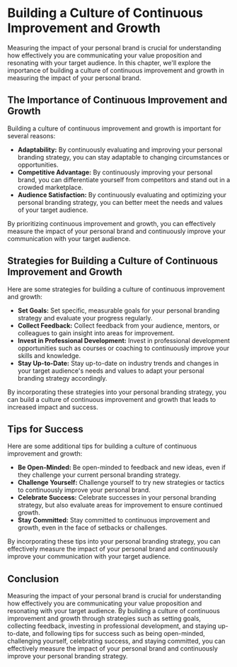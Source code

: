 Building a Culture of Continuous Improvement and Growth
===============================================================================================================

Measuring the impact of your personal brand is crucial for understanding how effectively you are communicating your value proposition and resonating with your target audience. In this chapter, we'll explore the importance of building a culture of continuous improvement and growth in measuring the impact of your personal brand.

The Importance of Continuous Improvement and Growth
---------------------------------------------------

Building a culture of continuous improvement and growth is important for several reasons:

* **Adaptability:** By continuously evaluating and improving your personal branding strategy, you can stay adaptable to changing circumstances or opportunities.
* **Competitive Advantage:** By continuously improving your personal brand, you can differentiate yourself from competitors and stand out in a crowded marketplace.
* **Audience Satisfaction:** By continuously evaluating and optimizing your personal branding strategy, you can better meet the needs and values of your target audience.

By prioritizing continuous improvement and growth, you can effectively measure the impact of your personal brand and continuously improve your communication with your target audience.

Strategies for Building a Culture of Continuous Improvement and Growth
----------------------------------------------------------------------

Here are some strategies for building a culture of continuous improvement and growth:

* **Set Goals:** Set specific, measurable goals for your personal branding strategy and evaluate your progress regularly.
* **Collect Feedback:** Collect feedback from your audience, mentors, or colleagues to gain insight into areas for improvement.
* **Invest in Professional Development:** Invest in professional development opportunities such as courses or coaching to continuously improve your skills and knowledge.
* **Stay Up-to-Date:** Stay up-to-date on industry trends and changes in your target audience's needs and values to adapt your personal branding strategy accordingly.

By incorporating these strategies into your personal branding strategy, you can build a culture of continuous improvement and growth that leads to increased impact and success.

Tips for Success
----------------

Here are some additional tips for building a culture of continuous improvement and growth:

* **Be Open-Minded:** Be open-minded to feedback and new ideas, even if they challenge your current personal branding strategy.
* **Challenge Yourself:** Challenge yourself to try new strategies or tactics to continuously improve your personal brand.
* **Celebrate Success:** Celebrate successes in your personal branding strategy, but also evaluate areas for improvement to ensure continued growth.
* **Stay Committed:** Stay committed to continuous improvement and growth, even in the face of setbacks or challenges.

By incorporating these tips into your personal branding strategy, you can effectively measure the impact of your personal brand and continuously improve your communication with your target audience.

Conclusion
----------

Measuring the impact of your personal brand is crucial for understanding how effectively you are communicating your value proposition and resonating with your target audience. By building a culture of continuous improvement and growth through strategies such as setting goals, collecting feedback, investing in professional development, and staying up-to-date, and following tips for success such as being open-minded, challenging yourself, celebrating success, and staying committed, you can effectively measure the impact of your personal brand and continuously improve your personal branding strategy.
